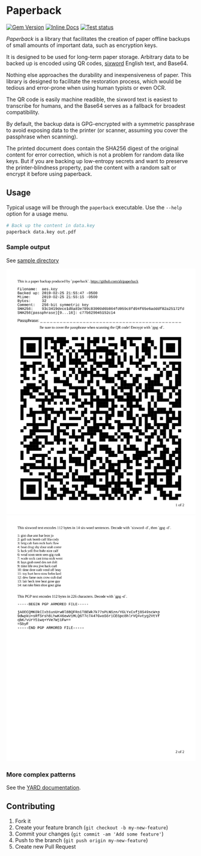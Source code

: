  # Paperback

[![Gem Version](https://badge.fury.io/rb/paperback.svg)](https://rubygems.org/gems/paperback)
[![Inline Docs](http://inch-ci.org/github/ab/paperback.svg?branch=master)](http://www.rubydoc.info/github/ab/paperback/master)
[![Test status](https://github.com/ab/paperback/actions/workflows/tests.yml/badge.svg)](https://github.com/ab/paperback/actions/workflows/tests.yml)

*Paperback* is a library that facilitates the creation of paper offline backups
of small amounts of important data, such as encryption keys.

It is designed to be used for long-term paper storage. Arbitrary data to be
backed up is encoded using QR codes,
[sixword](https://github.com/ab/sixword) English text, and Base64.

Nothing else approaches the durability and inexpensiveness of paper. This
library is designed to facilitate the restoration process, which would be
tedious and error-prone when using human typists or even OCR.

The QR code is easily machine readible, the sixword text is easiest to
transcribe for humans, and the Base64 serves as a fallback for broadest
compatibility.

By default, the backup data is GPG-encrypted with a symmetric passphrase to
avoid exposing data to the printer (or scanner, assuming you cover the
passphrase when scanning).

The printed document does contain the SHA256 digest of the original content for
error correction, which is not a problem for random data like keys. But if you
are backing up low-entropy secrets and want to preserve the printer-blindness
property, pad the content with a random salt or encrypt it before using
paperback.

## Usage

Typical usage will be through the `paperback` executable. Use the `--help`
option for a usage menu.

```sh
# Back up the content in data.key
paperback data.key out.pdf
```

### Sample output

See [sample directory](./sample)

![sample page one](./sample/sample.pg1.png)
![sample page two](./sample/sample.pg2.png)

### More complex patterns

See the [YARD documentation](http://www.rubydoc.info/github/ab/paperback/master).

## Contributing

1. Fork it
2. Create your feature branch (`git checkout -b my-new-feature`)
3. Commit your changes (`git commit -am 'Add some feature'`)
4. Push to the branch (`git push origin my-new-feature`)
5. Create new Pull Request
